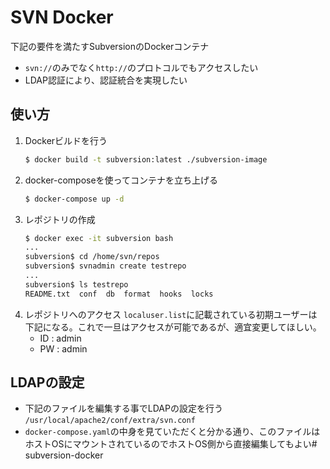 # SVN Docker
下記の要件を満たすSubversionのDockerコンテナ
- `svn://`のみでなく`http://`のプロトコルでもアクセスしたい
- LDAP認証により、認証統合を実現したい

## 使い方
1. Dockerビルドを行う
    ```bash
    $ docker build -t subversion:latest ./subversion-image
    ```
2. docker-composeを使ってコンテナを立ち上げる
    ```bash
    $ docker-compose up -d
    ```
3. レポジトリの作成
    ```bash
    $ docker exec -it subversion bash
    ...
    subversion$ cd /home/svn/repos
    subversion$ svnadmin create testrepo
    ...
    subversion$ ls testrepo
    README.txt  conf  db  format  hooks  locks
    ```
4. レポジトリへのアクセス
    `localuser.list`に記載されている初期ユーザーは下記になる。これで一旦はアクセスが可能であるが、適宜変更してほしい。
    - ID : admin
    - PW : admin

## LDAPの設定
- 下記のファイルを編集する事でLDAPの設定を行う<br>
    `/usr/local/apache2/conf/extra/svn.conf`
- `docker-compose.yaml`の中身を見ていただくと分かる通り、このファイルはホストOSにマウントされているのでホストOS側から直接編集してもよい# subversion-docker
